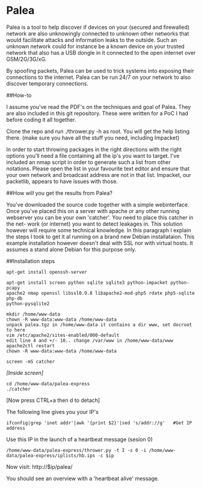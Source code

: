 Palea
=====

Palea is a tool to help discover if devices on your (secured and firewalled) 
network are also unknowingly connected to unknown other networks that would
facilitate attacks and information leaks to the outside. Such an unknown 
network could for instance be a known device on your trusted network that 
also has a USB dongle in it connected to the open internet over GSM/2G/3G/xG.

By spoofing packets, Palea can be used to trick systems into exposing their
connections to the internet. Palea can be run 24/7 on your network to also
discover temporary connections.

##How-to

I assume you've read the PDF's on the techniques and goal of Palea. They
are also included in this git repository. These were written for a PoC I had 
before coding it all together.

Clone the repo and run ./thrower.py -h as root. You will get the help 
listing there. (make sure you have all the stuff you need, including Impacket)

In order to start throwing packages in the right directions with the right
options you'll need a file containing all the ip's you want to target. I've
included an nmap script in order to generate such a list from other notations.
Please open the list in your favourite text editor and ensure that your own
network and broadcast address are not in that list. Impacket, our packetlib,
appears to have issues with those. 

##How will you get the results from Palea? 

You've downloaded the source code together with a simple webinterface. Once
you've placed this on a server with apache or any other running webserver
you can be your own 'catcher'. You need to place this catcher in the net-
work (or internet) you want to detect leakages in. This solution however
will require some technical knowledge. In this paragraph I explain the
steps I took to get it al running on a brand new Debian installataion.
This example installation however doesn't deal with SSL nor with virtual
hosts. It assumes a stand alone Debian for this purpose only.

##Installation steps

    apt-get install openssh-server

    apt-get install screen python sqlite sqlite3 python-impacket python-pcapy 
    apache2 nmap openssl libssl0.9.8 libapache2-mod-php5 rdate php5-sqlite php-db 
    python-pysqlite2

    mkdir /home/www-data
    chown -R www-data:www-data /home/www-data
    unpack palea.tgz in /home/www-data it contains a dir www, set docroot to here
    vim /etc/apache2/sites-enabled/000-default
    edit line 4 and +/- 10.. change /var/www in /home/www-data/www
    apache2ctl restart
    chown -R www-data:www-data /home/www-data

    screen -mS catcher

*[Inside screen]*

    cd /home/www-data/palea-express
    ./catcher                                                     

[Now press CTRL+a then d to detach]

The following line gives you your IP's

    ifconfig|grep 'inet addr'|awk '{print $2}'|sed 's/addr://g'   #Get IP address

Use this IP in the launch of a heartbeat message (sesion 0)

    /home/www-data/palea-express/thrower.py -t I -s 0 -i /home/www-data/palea-express/iplists/hb.ips -c $ip

Now visit: http://$ip/palea/

You should see an overview with a 'heartbeat alive' message.
